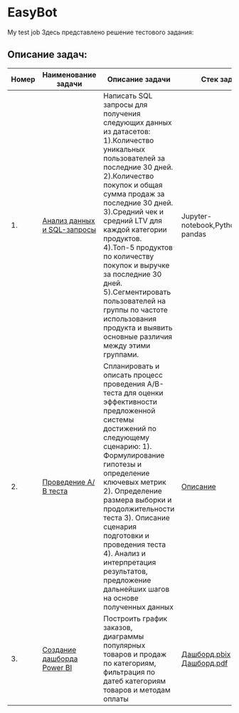 # EasyBot
My test job
Здесь представлено решение тестового задания:
## Описание задач:  
|Номер | Наименование задачи                      | Описание задачи                                       |   Стек                                        задачи |
| ----------- | --------------------------------------------- | ------------------------------------------------------ | ---------------------------------------------------------------------- |  
| 1. | [Анализ данных и SQL-запросы](https://github.com/moseevaevgeniya/EasyBot/blob/1f9a3638d4e624f293346fb2a2f394ad2c7fabb4/Case-1/Test_Easy_bot-1.ipynb)| Написать SQL запросы для получения следующих данных из датасетов: 1).Количество уникальных пользователей за последние 30 дней. 2).Количество покупок и общая сумма продаж за последние 30 дней.  3).Средний чек и средний LTV для каждой категории продуктов.           4).Топ-5 продуктов по количеству покупок и выручке за последние 30 дней.  5).Сегментировать пользователей на группы по частоте использования продукта и выявить основные различия между этими группами. |Jupyter-notebook,Python,sqlite3, pandas |
| 2. | [Проведение А/В теста]()| Cпланировать и описать процесс проведения A/B-теста для оценки эффективности предложенной системы достижений по следующему сценарию: 1). Формулирование гипотезы и определение ключевых метрик 2). Определение размера выборки и продолжительности теста 3). Описание сценария подготовки и проведения теста 4). Анализ и интерпретация результатов, предложение дальнейших шагов на основе полученных данных|[ Описание](https://github.com/moseevaevgeniya/EasyBot/tree/main/Case-2) |
| 3. | [Создание дашборда Power BI]()| Построить график заказов, диаграммы популярных товаров и продаж по категориям, фильтрация по датеб категориям товаров и методам оплаты|[ Дашборд.pbix]()  [ Дашборд.pdf]()|
